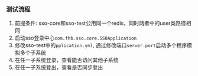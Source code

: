 ### 测试流程
1. 前提条件: sso-core和sso-test公用同一个redis，同时两者中的user类路径相同
2. 启动sso登录中心`com.fhb.sso.core.SSOApplication`
3. 修改sso-test中的`pplication.yml`, 通过修改端口`server.port`启动多个程序模拟多个子系统
4. 在任一子系统登录，查看能否访问其他子系统
5. 在任一子系统登出，查看是否同步登出
